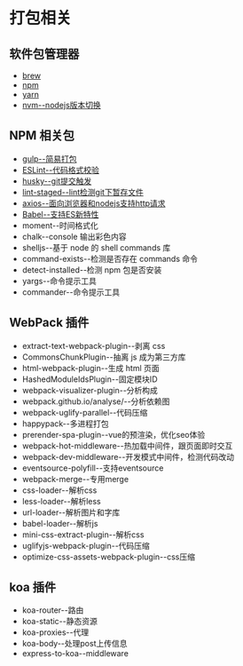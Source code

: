 # 打包相关



## 软件包管理器

- [brew](brew.md)
- [npm](npm.md)
- [yarn](yarn.md)
- [nvm--nodejs版本切换](nvm.md)

## NPM 相关包

- [gulp--简易打包](npm/gulp.md)
- [ESLint--代码格式校验](npm/ESLint.md)
- [husky--git提交触发](npm/husky.md)
- [lint-staged--lint检测git下暂存文件](npm/lint-staged.md)
- [axios--面向浏览器和nodejs支持http请求](npm/axios.md)
- [Babel--支持ES新特性](npm/Babel.md)
- moment--时间格式化
- chalk--console 输出彩色内容
- shelljs--基于 node 的 shell commands 库
- command-exists--检测是否存在 commands 命令
- detect-installed--检测 npm 包是否安装
- yargs--命令提示工具
- commander--命令提示工具

## WebPack 插件
- extract-text-webpack-plugin--剥离 css
- CommonsChunkPlugin--抽离 js 成为第三方库
- html-webpack-plugin--生成 html 页面
- HashedModuleIdsPlugin--固定模块ID
- webpack-visualizer-plugin--分析构成
- webpack.github.io/analyse/--分析依赖图
- webpack-uglify-parallel--代码压缩
- happypack--多进程打包
- prerender-spa-plugin--vue的预渲染，优化seo体验
- webpack-hot-middleware--热加载中间件，跟页面即时交互
- webpack-dev-middleware--开发模式中间件，检测代码改动
- eventsource-polyfill--支持eventsource
- webpack-merge--专用merge
- css-loader--解析css
- less-loader--解析less
- url-loader--解析图片和字库
- babel-loader--解析js
- mini-css-extract-plugin--解析css
- uglifyjs-webpack-plugin--代码压缩
- optimize-css-assets-webpack-plugin--css压缩

## koa 插件

- koa-router--路由
- koa-static--静态资源
- koa-proxies--代理
- koa-body--处理post上传信息
- express-to-koa--middleware